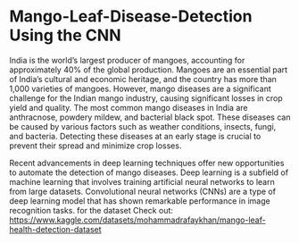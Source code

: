 # Mango-Leaf-Disease-Detection Using the CNN
India is the world’s largest producer of mangoes, accounting for approximately 40% of the global production. Mangoes are an essential part of India’s cultural and economic heritage, and the country has more than 1,000 varieties of mangoes. However, mango diseases are a significant challenge for the Indian mango industry, causing significant losses in crop yield and quality. The most common mango diseases in India are anthracnose, powdery mildew, and bacterial black spot. These diseases can be caused by various factors such as weather conditions, insects, fungi, and bacteria. Detecting these diseases at an early stage is crucial to prevent their spread and minimize crop losses.

Recent advancements in deep learning techniques offer new opportunities to automate the detection of mango diseases. Deep learning is a subfield of machine learning that involves training artificial neural networks to learn from large datasets. Convolutional neural networks (CNNs) are a type of deep learning model that has shown remarkable performance in image recognition tasks.
for the dataset Check out:
https://www.kaggle.com/datasets/mohammadrafaykhan/mango-leaf-health-detection-dataset
